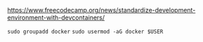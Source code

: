 https://www.freecodecamp.org/news/standardize-development-environment-with-devcontainers/

`sudo groupadd docker`
`sudo usermod -aG docker $USER`
